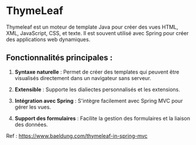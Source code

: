 # ThymeLeaf

Thymeleaf est un moteur de template Java pour créer des vues HTML, XML, JavaScript, CSS, et texte. Il est souvent utilisé avec Spring pour créer des applications web dynamiques.

## Fonctionnalités principales :

1. **Syntaxe naturelle** : Permet de créer des templates qui peuvent être visualisés directement dans un navigateur sans serveur.

2. **Extensible** : Supporte les dialiectes personnalisés et les extensions.

3. **Intégration avec Spring** : S'intègre facilement avec Spring MVC pour gérer les vues.

4. **Support des formulaires** : Facilite la gestion des formulaires et la liaison des données.

Ref : https://www.baeldung.com/thymeleaf-in-spring-mvc